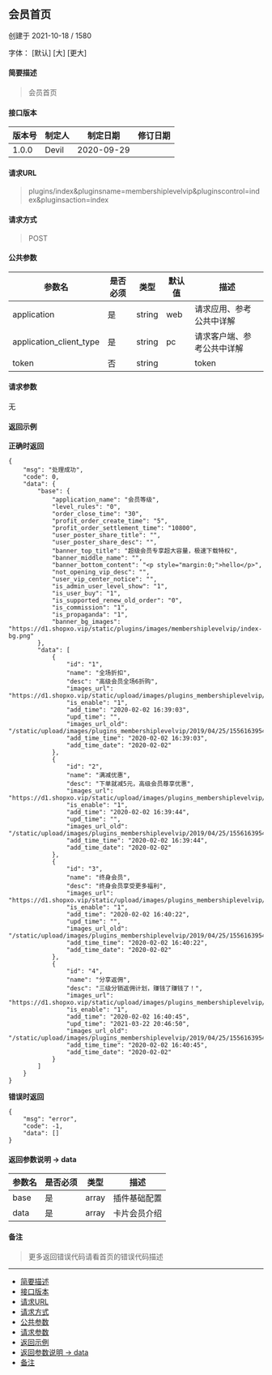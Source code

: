 ## 会员首页

创建于 2021-10-18 / 1580

字体： \[默认\] \[大\] \[更大\]

#### 简要描述

> 会员首页

#### 接口版本

| 版本号 | 制定人 | 制定日期 | 修订日期 |
| --- | --- | --- | --- |
| 1.0.0 | Devil | 2020-09-29 |  |

#### 请求URL

> plugins/index&pluginsname=membershiplevelvip&pluginscontrol=index&pluginsaction=index

#### 请求方式

> POST

#### 公共参数

| 参数名 | 是否必须 | 类型 | 默认值 | 描述 |
| --- | --- | --- | --- | --- |
| application | 是 | string | web | 请求应用、参考公共中详解 |
| application\_client\_type | 是 | string | pc | 请求客户端、参考公共中详解 |
| token | 否 | string |  | token |

#### 请求参数

无

#### 返回示例

**正确时返回**

```
{
    "msg": "处理成功",
    "code": 0,
    "data": {
        "base": {
            "application_name": "会员等级",
            "level_rules": "0",
            "order_close_time": "30",
            "profit_order_create_time": "5",
            "profit_order_settlement_time": "10800",
            "user_poster_share_title": "",
            "user_poster_share_desc": "",
            "banner_top_title": "超级会员专享超大容量，极速下载特权",
            "banner_middle_name": "",
            "banner_bottom_content": "<p style="margin:0;">hello</p>",
            "not_opening_vip_desc": "",
            "user_vip_center_notice": "",
            "is_admin_user_level_show": "1",
            "is_user_buy": "1",
            "is_supported_renew_old_order": "0",
            "is_commission": "1",
            "is_propaganda": "1",
            "banner_bg_images": "https://d1.shopxo.vip/static/plugins/images/membershiplevelvip/index-bg.png"
        },
        "data": [
            {
                "id": "1",
                "name": "全场折扣",
                "desc": "高级会员全场6折购",
                "images_url": "https://d1.shopxo.vip/static/upload/images/plugins_membershiplevelvip/2019/04/25/1556163954923228.jpg",
                "is_enable": "1",
                "add_time": "2020-02-02 16:39:03",
                "upd_time": "",
                "images_url_old": "/static/upload/images/plugins_membershiplevelvip/2019/04/25/1556163954923228.jpg",
                "add_time_time": "2020-02-02 16:39:03",
                "add_time_date": "2020-02-02"
            },
            {
                "id": "2",
                "name": "满减优惠",
                "desc": "下单就减5元，高级会员尊享优惠",
                "images_url": "https://d1.shopxo.vip/static/upload/images/plugins_membershiplevelvip/2019/04/25/1556163954923228.jpg",
                "is_enable": "1",
                "add_time": "2020-02-02 16:39:44",
                "upd_time": "",
                "images_url_old": "/static/upload/images/plugins_membershiplevelvip/2019/04/25/1556163954923228.jpg",
                "add_time_time": "2020-02-02 16:39:44",
                "add_time_date": "2020-02-02"
            },
            {
                "id": "3",
                "name": "终身会员",
                "desc": "终身会员享受更多福利",
                "images_url": "https://d1.shopxo.vip/static/upload/images/plugins_membershiplevelvip/2019/04/25/1556163954923228.jpg",
                "is_enable": "1",
                "add_time": "2020-02-02 16:40:22",
                "upd_time": "",
                "images_url_old": "/static/upload/images/plugins_membershiplevelvip/2019/04/25/1556163954923228.jpg",
                "add_time_time": "2020-02-02 16:40:22",
                "add_time_date": "2020-02-02"
            },
            {
                "id": "4",
                "name": "分享返佣",
                "desc": "三级分销返佣计划，赚钱了赚钱了！",
                "images_url": "https://d1.shopxo.vip/static/upload/images/plugins_membershiplevelvip/2019/04/25/1556163954923228.jpg",
                "is_enable": "1",
                "add_time": "2020-02-02 16:40:45",
                "upd_time": "2021-03-22 20:46:50",
                "images_url_old": "/static/upload/images/plugins_membershiplevelvip/2019/04/25/1556163954923228.jpg",
                "add_time_time": "2020-02-02 16:40:45",
                "add_time_date": "2020-02-02"
            }
        ]
    }
}
```

**错误时返回**

```
{
    "msg": "error",
    "code": -1,
    "data": []
}
```

#### 返回参数说明 -> data

| 参数名 | 是否必须 | 类型 | 描述 |
| --- | --- | --- | --- |
| base | 是 | array | 插件基础配置 |
| data | 是 | array | 卡片会员介绍 |

#### 备注

> 更多返回错误代码请看首页的错误代码描述

* * *

+   [简要描述](#nav-0-H4)
+   [接口版本](#nav-2-H4)
+   [请求URL](#nav-3-H4)
+   [请求方式](#nav-4-H4)
+   [公共参数](#nav-5-H4)
+   [请求参数](#nav-6-H4)
+   [返回示例](#nav-7-H4)
+   [返回参数说明 -> data](#nav-8-H4)
+   [备注](#nav-9-H4)